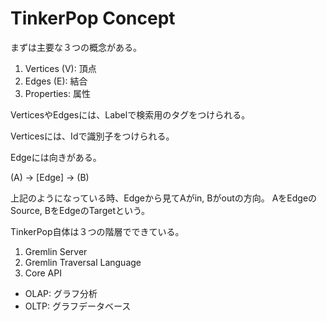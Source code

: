 # TinkerPop Concept

まずは主要な３つの概念がある。

1. Vertices (V): 頂点
2. Edges (E): 結合
3. Properties: 属性

VerticesやEdgesには、Labelで検索用のタグをつけられる。

Verticesには、Idで識別子をつけられる。

Edgeには向きがある。

(A) -> [Edge] -> (B)

上記のようになっている時、Edgeから見てAがin, Bがoutの方向。
AをEdgeのSource, BをEdgeのTargetという。

TinkerPop自体は３つの階層でできている。

1. Gremlin Server
2. Gremlin Traversal Language
3. Core API

- OLAP: グラフ分析
- OLTP: グラフデータベース
